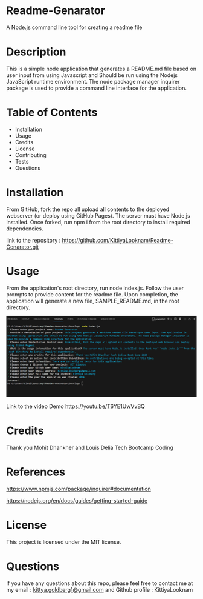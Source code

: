 # Readme-Genarator
A Node.js command line tool for creating a readme file

# Description 
This is a simple node application that generates a README.md file based on user input from using Javascript and Should be run using the Nodejs JavaScript runtime environment. The node package manager inquirer package is used to provide a command line interface for the application.

# Table of Contents
- Installation
- Usage
- Credits
- License
- Contributing
- Tests
- Questions

#  Installation
From GitHub, fork the repo all upload all contents to the deployed webserver (or deploy using GitHub Pages). The server must have Node.js installed. Once forked, run npm i from the root directory to install required dependencies.

link to the repository : https://github.com/KittiyaLooknam/Readme-Genarator.git

# Usage
From the application's root directory, run node index.js. Follow the user prompts to provide content for the readme file. Upon completion, the application will generate a new file, SAMPLE_README.md, in the root directory.

![Alt text](./Develop/assets/imgages/readme-genaraton.png)



Link to the video Demo 
https://youtu.be/T6YE1UwVvBQ


# Credits 
Thank you Mohit Dhankher and Louis Delia Tech Bootcamp Coding

# References 
https://www.npmjs.com/package/inquirer#documentation 

https://nodejs.org/en/docs/guides/getting-started-guide
# License
This project is licensed under the MIT license.

# Questions 
If you have any questions about this repo, please feel free to contact me at my email : kittya.goldberg1@gmail.com and Github profile : KittiyaLooknam



